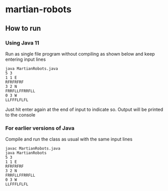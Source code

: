 # martian-robots

## How to run

### Using Java 11

Run as single file program without compiling as shown below and keep entering input lines 

```
java MartianRobots.java
5 3
1 1 E
RFRFRFRF
3 2 N
FRRFLLFFRRFLL
0 3 W
LLFFFLFLFL

```
Just hit enter again at the end of input to indicate so. Output will be printed to the console

### For earlier versions of Java

Compile and run the class as usual with the same input lines
```
javac MartianRobots.java
java MartianRobots
5 3
1 1 E
RFRFRFRF
3 2 N
FRRFLLFFRRFLL
0 3 W
LLFFFLFLFL

```





